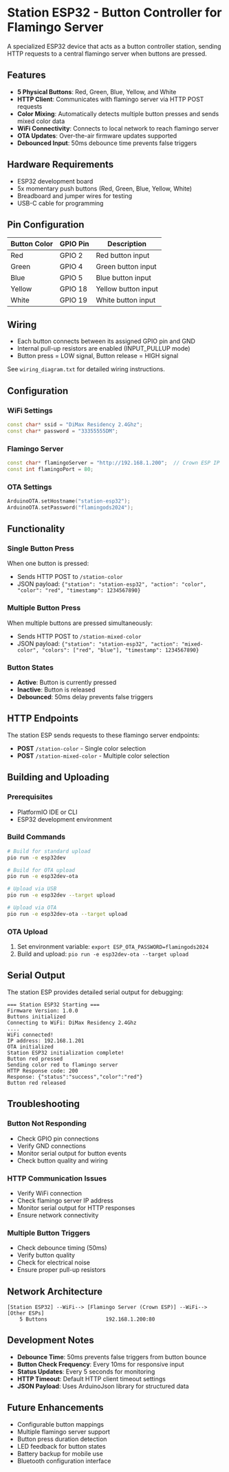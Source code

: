 # Station ESP32 - Button Controller for Flamingo Server

A specialized ESP32 device that acts as a button controller station, sending HTTP requests to a central flamingo server when buttons are pressed.

## Features

- **5 Physical Buttons**: Red, Green, Blue, Yellow, and White
- **HTTP Client**: Communicates with flamingo server via HTTP POST requests
- **Color Mixing**: Automatically detects multiple button presses and sends mixed color data
- **WiFi Connectivity**: Connects to local network to reach flamingo server
- **OTA Updates**: Over-the-air firmware updates supported
- **Debounced Input**: 50ms debounce time prevents false triggers

## Hardware Requirements

- ESP32 development board
- 5x momentary push buttons (Red, Green, Blue, Yellow, White)
- Breadboard and jumper wires for testing
- USB-C cable for programming

## Pin Configuration

| Button Color | GPIO Pin | Description |
|--------------|----------|-------------|
| Red          | GPIO 2   | Red button input |
| Green        | GPIO 4   | Green button input |
| Blue         | GPIO 5   | Blue button input |
| Yellow       | GPIO 18  | Yellow button input |
| White        | GPIO 19  | White button input |

## Wiring

- Each button connects between its assigned GPIO pin and GND
- Internal pull-up resistors are enabled (INPUT_PULLUP mode)
- Button press = LOW signal, Button release = HIGH signal

See `wiring_diagram.txt` for detailed wiring instructions.

## Configuration

### WiFi Settings
```cpp
const char* ssid = "DiMax Residency 2.4Ghz";
const char* password = "33355555DM";
```

### Flamingo Server
```cpp
const char* flamingoServer = "http://192.168.1.200";  // Crown ESP IP
const int flamingoPort = 80;
```

### OTA Settings
```cpp
ArduinoOTA.setHostname("station-esp32");
ArduinoOTA.setPassword("flamingods2024");
```

## Functionality

### Single Button Press
When one button is pressed:
- Sends HTTP POST to `/station-color`
- JSON payload: `{"station": "station-esp32", "action": "color", "color": "red", "timestamp": 1234567890}`

### Multiple Button Press
When multiple buttons are pressed simultaneously:
- Sends HTTP POST to `/station-mixed-color`
- JSON payload: `{"station": "station-esp32", "action": "mixed-color", "colors": ["red", "blue"], "timestamp": 1234567890}`

### Button States
- **Active**: Button is currently pressed
- **Inactive**: Button is released
- **Debounced**: 50ms delay prevents false triggers

## HTTP Endpoints

The station ESP sends requests to these flamingo server endpoints:

- **POST** `/station-color` - Single color selection
- **POST** `/station-mixed-color` - Multiple color selection

## Building and Uploading

### Prerequisites
- PlatformIO IDE or CLI
- ESP32 development environment

### Build Commands
```bash
# Build for standard upload
pio run -e esp32dev

# Build for OTA upload
pio run -e esp32dev-ota

# Upload via USB
pio run -e esp32dev --target upload

# Upload via OTA
pio run -e esp32dev-ota --target upload
```

### OTA Upload
1. Set environment variable: `export ESP_OTA_PASSWORD=flamingods2024`
2. Build and upload: `pio run -e esp32dev-ota --target upload`

## Serial Output

The station ESP provides detailed serial output for debugging:

```
=== Station ESP32 Starting ===
Firmware Version: 1.0.0
Buttons initialized
Connecting to WiFi: DiMax Residency 2.4Ghz
....
WiFi connected!
IP address: 192.168.1.201
OTA initialized
Station ESP32 initialization complete!
Button red pressed
Sending color red to flamingo server
HTTP Response code: 200
Response: {"status":"success","color":"red"}
Button red released
```

## Troubleshooting

### Button Not Responding
- Check GPIO pin connections
- Verify GND connections
- Monitor serial output for button events
- Check button quality and wiring

### HTTP Communication Issues
- Verify WiFi connection
- Check flamingo server IP address
- Monitor serial output for HTTP responses
- Ensure network connectivity

### Multiple Button Triggers
- Check debounce timing (50ms)
- Verify button quality
- Check for electrical noise
- Ensure proper pull-up resistors

## Network Architecture

```
[Station ESP32] --WiFi--> [Flamingo Server (Crown ESP)] --WiFi--> [Other ESPs]
    5 Buttons                   192.168.1.200:80
```

## Development Notes

- **Debounce Time**: 50ms prevents false triggers from button bounce
- **Button Check Frequency**: Every 10ms for responsive input
- **Status Updates**: Every 5 seconds for monitoring
- **HTTP Timeout**: Default HTTP client timeout settings
- **JSON Payload**: Uses ArduinoJson library for structured data

## Future Enhancements

- Configurable button mappings
- Multiple flamingo server support
- Button press duration detection
- LED feedback for button states
- Battery backup for mobile use
- Bluetooth configuration interface
